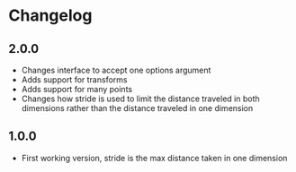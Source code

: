 # Changelog

## 2.0.0

- Changes interface to accept one options argument
- Adds support for transforms
- Adds support for many points
- Changes how stride is used to limit the distance traveled in both dimensions rather than the distance traveled in one dimension

## 1.0.0

- First working version, stride is the max distance taken in one dimension
